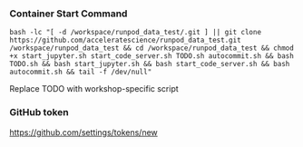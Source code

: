 ### Container Start Command

```
bash -lc "[ -d /workspace/runpod_data_test/.git ] || git clone https://github.com/acceleratescience/runpod_data_test.git /workspace/runpod_data_test && cd /workspace/runpod_data_test && chmod +x start_jupyter.sh start_code_server.sh TODO.sh autocommit.sh && bash TODO.sh && bash start_jupyter.sh && bash start_code_server.sh && bash autocommit.sh && tail -f /dev/null"
```

Replace TODO with workshop-specific script

### GitHub token

https://github.com/settings/tokens/new